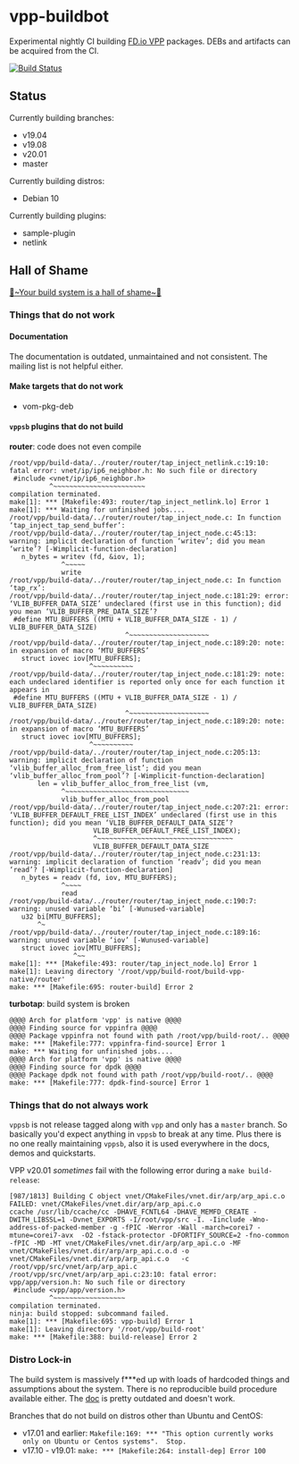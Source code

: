 # vpp-buildbot

Experimental nightly CI building [FD.io VPP](https://fd.io/) packages. DEBs and artifacts can be acquired from the CI.

[![Build Status](https://dev.azure.com/nekomimiswitch/General/_apis/build/status/vpp-buildbot?branchName=master)](https://dev.azure.com/nekomimiswitch/General/_build/latest?definitionId=87&branchName=master)

## Status

Currently building branches:

* v19.04
* v19.08
* v20.01
* master

Currently building distros:

* Debian 10

Currently building plugins:

* sample-plugin
* netlink

## Hall of Shame

[🎵\~Your build system is a hall of shame\~🎵](https://www.youtube.com/watch?v=nSKp2StlS6s)

### Things that do not work

#### Documentation

The documentation is outdated, unmaintained and not consistent. The mailing list is not helpful either. 

#### Make targets that do not work

* vom-pkg-deb

#### `vppsb` plugins that do not build

**router**: code does not even compile

```
/root/vpp/build-data/../router/router/tap_inject_netlink.c:19:10: fatal error: vnet/ip/ip6_neighbor.h: No such file or directory
 #include <vnet/ip/ip6_neighbor.h>                                
          ^~~~~~~~~~~~~~~~~~~~~~~~                
compilation terminated.            
make[1]: *** [Makefile:493: router/tap_inject_netlink.lo] Error 1
make[1]: *** Waiting for unfinished jobs....
/root/vpp/build-data/../router/router/tap_inject_node.c: In function ‘tap_inject_tap_send_buffer’:
/root/vpp/build-data/../router/router/tap_inject_node.c:45:13: warning: implicit declaration of function ‘writev’; did you mean ‘write’? [-Wimplicit-function-declaration]
   n_bytes = writev (fd, &iov, 1);
             ^~~~~~
             write
/root/vpp/build-data/../router/router/tap_inject_node.c: In function ‘tap_rx’:
/root/vpp/build-data/../router/router/tap_inject_node.c:181:29: error: ‘VLIB_BUFFER_DATA_SIZE’ undeclared (first use in this function); did you mean ‘VLIB_BUFFER_PRE_DATA_SIZE’?
 #define MTU_BUFFERS ((MTU + VLIB_BUFFER_DATA_SIZE - 1) / VLIB_BUFFER_DATA_SIZE)
                             ^~~~~~~~~~~~~~~~~~~~~
/root/vpp/build-data/../router/router/tap_inject_node.c:189:20: note: in expansion of macro ‘MTU_BUFFERS’
   struct iovec iov[MTU_BUFFERS];
                    ^~~~~~~~~~~
/root/vpp/build-data/../router/router/tap_inject_node.c:181:29: note: each undeclared identifier is reported only once for each function it appears in
 #define MTU_BUFFERS ((MTU + VLIB_BUFFER_DATA_SIZE - 1) / VLIB_BUFFER_DATA_SIZE)
                             ^~~~~~~~~~~~~~~~~~~~~
/root/vpp/build-data/../router/router/tap_inject_node.c:189:20: note: in expansion of macro ‘MTU_BUFFERS’
   struct iovec iov[MTU_BUFFERS];
                    ^~~~~~~~~~~
/root/vpp/build-data/../router/router/tap_inject_node.c:205:13: warning: implicit declaration of function ‘vlib_buffer_alloc_from_free_list’; did you mean ‘vlib_buffer_alloc_from_pool’? [-Wimplicit-function-declaration]
       len = vlib_buffer_alloc_from_free_list (vm,
             ^~~~~~~~~~~~~~~~~~~~~~~~~~~~~~~~
             vlib_buffer_alloc_from_pool
/root/vpp/build-data/../router/router/tap_inject_node.c:207:21: error: ‘VLIB_BUFFER_DEFAULT_FREE_LIST_INDEX’ undeclared (first use in this function); did you mean ‘VLIB_BUFFER_DEFAULT_DATA_SIZE’?
                     VLIB_BUFFER_DEFAULT_FREE_LIST_INDEX);
                     ^~~~~~~~~~~~~~~~~~~~~~~~~~~~~~~~~~~
                     VLIB_BUFFER_DEFAULT_DATA_SIZE
/root/vpp/build-data/../router/router/tap_inject_node.c:231:13: warning: implicit declaration of function ‘readv’; did you mean ‘read’? [-Wimplicit-function-declaration]
   n_bytes = readv (fd, iov, MTU_BUFFERS);
             ^~~~~
             read
/root/vpp/build-data/../router/router/tap_inject_node.c:190:7: warning: unused variable ‘bi’ [-Wunused-variable]
   u32 bi[MTU_BUFFERS];
       ^~
/root/vpp/build-data/../router/router/tap_inject_node.c:189:16: warning: unused variable ‘iov’ [-Wunused-variable]
   struct iovec iov[MTU_BUFFERS];
                ^~~
make[1]: *** [Makefile:493: router/tap_inject_node.lo] Error 1
make[1]: Leaving directory '/root/vpp/build-root/build-vpp-native/router'
make: *** [Makefile:695: router-build] Error 2
```

**turbotap**: build system is broken

```
@@@@ Arch for platform 'vpp' is native @@@@
@@@@ Finding source for vppinfra @@@@
@@@@ Package vppinfra not found with path /root/vpp/build-root/.. @@@@
make: *** [Makefile:777: vppinfra-find-source] Error 1
make: *** Waiting for unfinished jobs....
@@@@ Arch for platform 'vpp' is native @@@@
@@@@ Finding source for dpdk @@@@
@@@@ Package dpdk not found with path /root/vpp/build-root/.. @@@@
make: *** [Makefile:777: dpdk-find-source] Error 1
```

### Things that do not always work

`vppsb` is not release tagged along with `vpp` and only has a `master` branch. So basically you'd expect anything in `vppsb` to break at any time. Plus there is no one really maintaining `vppsb`, also it is used everywhere in the docs, demos and quickstarts. 

VPP v20.01 _sometimes_ fail with the following error during a `make build-release`:

```
[987/1813] Building C object vnet/CMakeFiles/vnet.dir/arp/arp_api.c.o
FAILED: vnet/CMakeFiles/vnet.dir/arp/arp_api.c.o 
ccache /usr/lib/ccache/cc -DHAVE_FCNTL64 -DHAVE_MEMFD_CREATE -DWITH_LIBSSL=1 -Dvnet_EXPORTS -I/root/vpp/src -I. -Iinclude -Wno-address-of-packed-member -g -fPIC -Werror -Wall -march=corei7 -mtune=corei7-avx  -O2 -fstack-protector -DFORTIFY_SOURCE=2 -fno-common  -fPIC -MD -MT vnet/CMakeFiles/vnet.dir/arp/arp_api.c.o -MF vnet/CMakeFiles/vnet.dir/arp/arp_api.c.o.d -o vnet/CMakeFiles/vnet.dir/arp/arp_api.c.o   -c /root/vpp/src/vnet/arp/arp_api.c
/root/vpp/src/vnet/arp/arp_api.c:23:10: fatal error: vpp/app/version.h: No such file or directory
 #include <vpp/app/version.h>
          ^~~~~~~~~~~~~~~~~~~
compilation terminated.
ninja: build stopped: subcommand failed.
make[1]: *** [Makefile:695: vpp-build] Error 1
make[1]: Leaving directory '/root/vpp/build-root'
make: *** [Makefile:388: build-release] Error 2
```

### Distro Lock-in

The build system is massively f***ed up with loads of hardcoded things and assumptions about the system. There is no reproducible build procedure available either. The [doc](https://wiki.fd.io/view/VPP/Build,_install,_and_test_images) is pretty outdated and doesn't work. 

Branches that do not build on distros other than Ubuntu and CentOS:

* v17.01 and earlier: `Makefile:169: *** "This option currently works only on Ubuntu or Centos systems".  Stop.`
* v17.10 - v19.01: `make: *** [Makefile:264: install-dep] Error 100`
